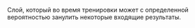 Слой, который во время тренировки может с определенной вероятностью занулить некоторые входящие результаты.